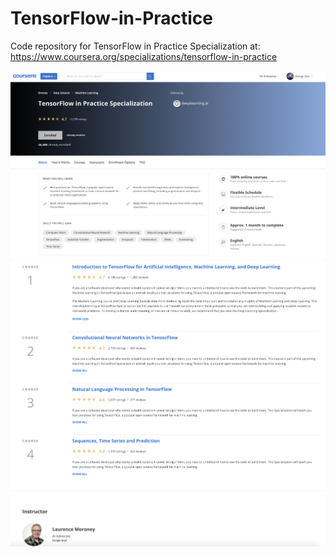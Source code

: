 # TensorFlow-in-Practice
Code repository for TensorFlow in Practice Specialization at:
https://www.coursera.org/specializations/tensorflow-in-practice

![alt text](images/TensorFlow-in-Practice-1.png)
![alt text](images/TensorFlow-in-Practice-2.png)
